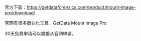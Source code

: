 官方下载：https://getdataforensics.com/product/mount-image-pro/download/

官网有很多商业化工具：GetData Mount Image Pro

30天免费申请可以直接从官网申请。
